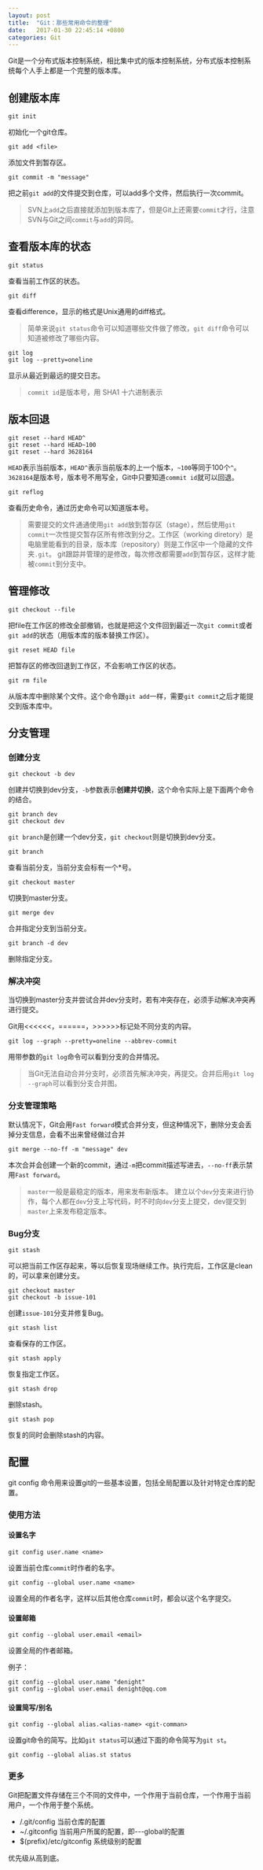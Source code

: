 ```yaml
---
layout: post
title:  "Git：那些常用命令的整理"
date:   2017-01-30 22:45:14 +0800
categories: Git
---
```

Git是一个分布式版本控制系统，相比集中式的版本控制系统，分布式版本控制系统每个人手上都是一个完整的版本库。

## 创建版本库

    git init

初始化一个git仓库。

    git add <file>

添加文件到暂存区。

    git commit -m "message"

把之前`git add`的文件提交到仓库，可以add多个文件，然后执行一次commit。

> SVN上`add`之后直接就添加到版本库了，但是Git上还需要`commit`才行，注意SVN与Git之间`commit`与`add`的异同。

## 查看版本库的状态

    git status

查看当前工作区的状态。

    git diff

查看difference，显示的格式是Unix通用的diff格式。

> 简单来说`git status`命令可以知道哪些文件做了修改，`git diff`命令可以知道被修改了哪些内容。

    git log
    git log --pretty=oneline

显示从最近到最远的提交日志。

> `commit id`是版本号，用 SHA1 十六进制表示

## 版本回退

    git reset --hard HEAD^
    git reset --hard HEAD~100
    git reset --hard 3628164

`HEAD`表示当前版本，`HEAD^`表示当前版本的上一个版本，`~100`等同于100个`^`。`3628164`是版本号，版本号不用写全，Git中只要知道`commit id`就可以回退。

    git reflog

查看历史命令，通过历史命令可以知道版本号。

> 需要提交的文件通通使用`git add`放到暂存区（stage），然后使用`git commit`一次性提交暂存区所有修改到分之。工作区（working diretory）是电脑里能看到的目录，版本库（repository）则是工作区中一个隐藏的文件夹`.git`。
git跟踪并管理的是修改，每次修改都需要`add`到暂存区，这样才能被`commit`到分支中。

## 管理修改

    git checkout --file

把file在工作区的修改全部撤销，也就是把这个文件回到最近一次`git commit`或者`git add`的状态（用版本库的版本替换工作区）。

    git reset HEAD file

把暂存区的修改回退到工作区，不会影响工作区的状态。

    git rm file

从版本库中删除某个文件。这个命令跟`git add`一样，需要`git commit`之后才能提交到版本库中。

## 分支管理

### 创建分支

    git checkout -b dev

创建并切换到dev分支，`-b`参数表示**创建并切换**，这个命令实际上是下面两个命令的结合。

    git branch dev
    git checkout dev 
`git branch`是创建一个dev分支，`git checkout`则是切换到dev分支。

    git branch

查看当前分支，当前分支会标有一个*号。

    git checkout master

切换到master分支。

    git merge dev

合并指定分支到当前分支。

    git branch -d dev

删除指定分支。

### 解决冲突

当切换到master分支并尝试合并dev分支时，若有冲突存在，必须手动解决冲突再进行提交。

Git用<<<<<<，======，>>>>>>标记处不同分支的内容。

    git log --graph --pretty=oneline --abbrev-commit

用带参数的`git log`命令可以看到分支的合并情况。

> 当Git无法自动合并分支时，必须首先解决冲突，再提交。合并后用`git log --graph`可以看到分支合并图。

### 分支管理策略

默认情况下，Git会用`Fast forward`模式合并分支，但这种情况下，删除分支会丢掉分支信息，会看不出来曾经做过合并

    git merge --no-ff -m "message" dev

本次合并会创建一个新的commit，通过`-m`把commit描述写进去，`--no-ff`表示禁用`Fast forward`。

> `master`一般是最稳定的版本，用来发布新版本。
建立以个`dev`分支来进行协作，每个人都在`dev`分支上写代码，时不时向`dev`分支上提交，dev提交到`master`上来发布稳定版本。

### Bug分支

    git stash

可以把当前工作区存起来，等以后恢复现场继续工作。执行完后，工作区是clean的，可以拿来创建分支。

    git checkout master
    git checkout -b issue-101

创建`issue-101`分支并修复Bug。

    git stash list

查看保存的工作区。

    git stash apply

恢复指定工作区。

    git stash drop

删除stash。

    git stash pop

恢复的同时会删除stash的内容。

## 配置
git config 命令用来设置git的一些基本设置，包括全局配置以及针对特定仓库的配置。
### 使用方法
#### 设置名字
    git config user.name <name>

设置当前仓库`commit`时作者的名字。

    git config --global user.name <name>

设置全局的作者名字，这样以后其他仓库`commit`时，都会以这个名字提交。
#### 设置邮箱
    git config --global user.email <email>

设置全局的作者邮箱。

例子：

    git config --global user.name "denight"
    git config --global user.email denight@qq.com

#### 设置简写/别名
    git config --global alias.<alias-name> <git-comman>
    

设置git命令的简写。比如`git status`可以通过下面的命令简写为`git st`。

    git config --global alias.st status

### 更多
Git把配置文件存储在三个不同的文件中，一个作用于当前仓库，一个作用于当前用户，一个作用于整个系统。

 - <repo>/.git/config 当前仓库的配置
 - ~/.gitconfig 当前用户所属的配置，即---global的配置
 - $(prefix)/etc/gitconfig 系统级别的配置

优先级从高到底。
